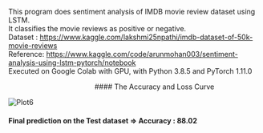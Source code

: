 
This program does sentiment analysis of IMDB movie review dataset using LSTM.  
It classifies the movie reviews as positive or negative.  
Dataset : https://www.kaggle.com/lakshmi25npathi/imdb-dataset-of-50k-movie-reviews  
Reference: https://www.kaggle.com/code/arunmohan003/sentiment-analysis-using-lstm-pytorch/notebook  
Executed on Google Colab with GPU, with Python 3.8.5 and PyTorch 1.11.0   

&emsp;&emsp;&emsp;&emsp;&emsp;&emsp;&emsp;&emsp;&emsp;&emsp;&emsp;&emsp; #### The Accuracy and Loss Curve

![Plot6](https://user-images.githubusercontent.com/17172345/159133367-6eef34f9-eb67-4afd-9459-19857e1c28b5.png)  

#### Final prediction on the Test dataset => Accuracy : 88.02 
